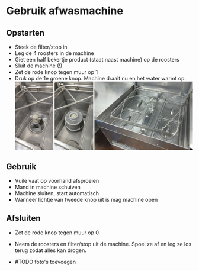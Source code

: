 # Gebruik afwasmachine

## Opstarten

* Steek de filter/stop in
* Leg de 4 roosters in de machine
* Giet een half bekertje product (staat naast machine) op de roosters
* Sluit de machine (!)
* Zet de rode knop tegen muur op 1
* Druk op de 1e groene knop. Machine draait nu en het water warmt op.
![alt text](imgs/vaatwasser.png)

## Gebruik

* Vuile vaat op voorhand afsproeien
* Mand in machine schuiven
* Machine sluiten, start automatisch
* Wanneer lichtje van tweede knop uit is mag machine open

## Afsluiten

* Zet de rode knop tegen muur op 0
* Neem de roosters en filter/stop uit de machine. Spoel ze af en leg ze los terug zodat alles kan drogen.

* #TODO foto's toevoegen
